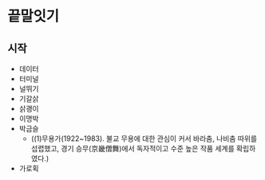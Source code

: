 # 끝말잇기

## 시작
- 데이터
- 터미널
- 널뛰기
- 기갈삵
- 삵괭이
- 이명박
- 박금슬
    - ((1)무용가(1922~1983). 불교 무용에 대한 관심이 커서 바라춤, 나비춤 따위를 섭렵했고, 경기 승무(京畿僧舞)에서 독자적이고 수준 높은 작품 세계를 확립하였다.)
- 가로획